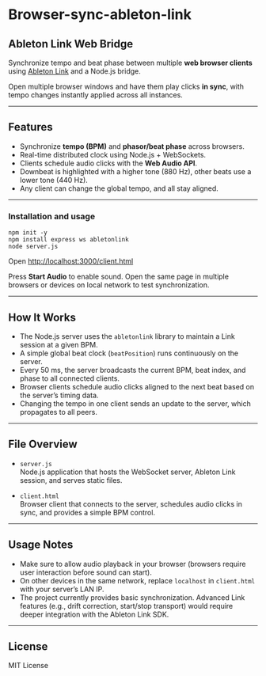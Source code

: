 # Browser-sync-ableton-link


## Ableton Link Web Bridge

Synchronize tempo and beat phase between multiple **web browser clients** using [Ableton Link](https://www.ableton.com/link/) and a Node.js bridge.  

Open multiple browser windows and have them play clicks **in sync**, with tempo changes instantly applied across all instances.

---

## Features
- Synchronize **tempo (BPM)** and **phasor/beat phase** across browsers.
- Real-time distributed clock using Node.js + WebSockets.
- Clients schedule audio clicks with the **Web Audio API**.
- Downbeat is highlighted with a higher tone (880 Hz), other beats use a lower tone (440 Hz).
- Any client can change the global tempo, and all stay aligned.

---

### Installation and usage
```
npm init -y
npm install express ws abletonlink
node server.js
```

Open [http://localhost:3000/client.html](http://localhost:3000/client.html) 

Press **Start Audio** to enable sound. Open the same page in multiple browsers or devices on  local network to test synchronization.

---

## How It Works
- The Node.js server uses the `abletonlink` library to maintain a Link session at a given BPM.
- A simple global beat clock (`beatPosition`) runs continuously on the server.
- Every 50 ms, the server broadcasts the current BPM, beat index, and phase to all connected clients.
- Browser clients schedule audio clicks aligned to the next beat based on the server’s timing data.
- Changing the tempo in one client sends an update to the server, which propagates to all peers.

---

## File Overview
- `server.js`  
Node.js application that hosts the WebSocket server, Ableton Link session, and serves static files.

- `client.html`  
Browser client that connects to the server, schedules audio clicks in sync, and provides a simple BPM control.

---

## Usage Notes
- Make sure to allow audio playback in your browser (browsers require user interaction before sound can start).
- On other devices in the same network, replace `localhost` in `client.html` with your server’s LAN IP.
- The project currently provides basic synchronization. Advanced Link features (e.g., drift correction, start/stop transport) would require deeper integration with the Ableton Link SDK.

---

## License
MIT License



